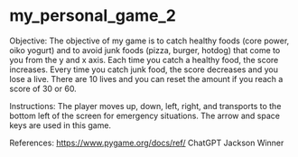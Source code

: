# my_personal_game_2

Objective: The objective of my game is to catch healthy foods (core power, oiko yogurt) and to avoid junk foods (pizza, burger, hotdog) that come to you from the y and x axis. 
Each time you catch a healthy food, the score increases. Every time you catch junk food, the score decreases and you lose a live. There are 10 lives and you can reset the amount
if you reach a score of 30 or 60. 

Instructions: The player moves up, down, left, right, and transports to the bottom left of the screen for emergency situations. The arrow and space keys are used in this game.

References: 
https://www.pygame.org/docs/ref/
ChatGPT 
Jackson Winner 
